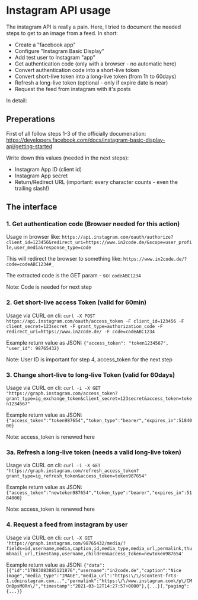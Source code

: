 # Instagram API usage

The instagram API is really a pain. Here, I tried to document the needed steps to get to an image from a feed. In short:
* Create a "facebook app"
* Configure "Instagram Basic Display"
* Add test user to Instagram "app"
* Get authentication code (only with a browser - no automatic here)
* Convert authentication code into a short-live token
* Convert short-live token into a long-live token (from 1h to 60days)
* Refresh a long-live token (optional - only if expire date is near)
* Request the feed from instagram with it's posts

In detail:

## Preperations

First of all follow steps 1-3 of the officially documenation: 
https://developers.facebook.com/docs/instagram-basic-display-api/getting-started

Write down this values (needed in the next steps):
* Instagram App ID (client id)
* Instagram App secret
* Return/Redirect URL (important: every character counts - even the trailing slash!)


## The interface


### 1. Get authentication code (Browser needed for this action)

Usage in browser like:
`https://api.instagram.com/oauth/authorize?client_id=123456&redirect_uri=https://www.in2code.de/&scope=user_profile,user_media&response_type=code`

This will redirect the browser to something like:
`https://www.in2code.de/?code=codeABC1234#_`

The extracted code is the GET param - so:
`codeABC1234`

Note: Code is needed for next step


### 2. Get short-live access Token (valid for 60min)

Usage via CURL on cli:
`curl -X POST https://api.instagram.com/oauth/access_token -F client_id=123456 -F client_secret=123secret -F grant_type=authorization_code -F redirect_uri=https://www.in2code.de/ -F code=codeABC1234`
 
Example return value as JSON:
`{"access_token": "token1234567", "user_id": 98765432}`

Note: User ID is important for step 4, access_token for the next step


### 3. Change short-live to long-live Token (valid for 60days)

Usage via CURL on cli:
`curl -i -X GET "https://graph.instagram.com/access_token?grant_type=ig_exchange_token&client_secret=123secret&access_token=token1234567"`

Example return value as JSON:
`{"access_token":"token987654","token_type":"bearer","expires_in":5184000}`

Note: access_token is renewed here


### 3a. Refresh a long-live token (needs a valid long-live token)

Usage via CURL on cli:
`curl -i -X GET "https://graph.instagram.com/refresh_access_token?grant_type=ig_refresh_token&access_token=token987654"`

Example return value as JSON:
`{"access_token":"newtoken987654","token_type":"bearer","expires_in":5184000}`

Note: access_token is renewed here


### 4. Request a feed from instagram by user

Usage via CURL on cli:
`curl -X GET 'https://graph.instagram.com/98765432/media/?fields=id,username,media,caption,id,media_type,media_url,permalink,thumbnail_url,timestamp,username,children&access_token=newtoken987654'`

Example return value as JSON:
`{"data":[{"id":"17883083885121876","username":"in2code.de","caption":"Nice image","media_type":"IMAGE","media_url":"https:\/\/scontent-frt3-1.cdninstagram.com...","permalink":"https:\/\/www.instagram.com\/p\/CMOnBpsM0Rn\/","timestamp":"2021-03-12T14:27:57+0000"},{...}],"paging":{...}}`

